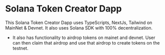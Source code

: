 
# Solana Token Creator Dapp

This Solana Token Creator Dapp uses TypeScripts, NextJs, Tailwind on MainNet & Devnet. It also uses Solana SDK with 100% decentralization.

- It also has functionality to airdrop tokens on mainet and devnet. User can then claim that airdrop and use that airdrop to create tokens on the testnet.
